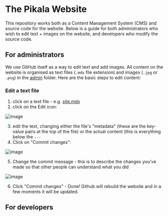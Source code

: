 # The Pikala Website

This repository works both as a Content Management System (CMS) and source code for the website.
Below is a guide for both administrators who wish to edit text + images on the website, and developers who modify the source code.

## For administrators

We use GitHub itself as a way to edit text and add images. All content on the website is organised as text files (`.mdx` file extension) and images (`.jpg` or `.png`) in the [admin](https://github.com/pikalabikes/website/tree/main/admin) folder. Here are the basic steps to edit content:

### Edit a text file

1. click on a text file - e.g. [site.mdx](https://github.com/pikalabikes/website/blob/main/admin/site.mdx)
2. click on the Edit icon:

![image](https://github.com/pikalabikes/website/assets/5719805/32ab8bb1-52c9-4749-9516-2f52a0691de8)

3. edit the text, changing either the file's "metadata" (these are the key-value pairs at the top of the file) or the actual content (this is everything below the `---`
4. Click on "Commit changes":

![image](https://github.com/pikalabikes/website/assets/5719805/1d9da8cd-8275-424c-96c2-24684457161e)

5. Change the commit message - this is to describe the changes you've made so that other people can understand what you did

![image](https://github.com/pikalabikes/website/assets/5719805/4ecd7340-cf5b-4fba-8089-d8fbf4b5bb7f)

6. Click "Commit changes" - Done! Github will rebuild the website and in a few moments it will be updated.



## For developers

